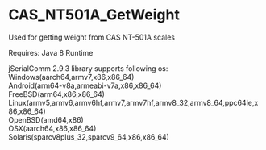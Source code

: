 # CAS_NT501A_GetWeight
Used for getting weight from CAS NT-501A scales

Requires:
  Java 8 Runtime
  
  jSerialComm 2.9.3 library supports following os:\
    Windows(aarch64,armv7,x86,x86_64)\
    Android(arm64-v8a,armeabi-v7a,x86,x86_64)\
    FreeBSD(arm64,x86,x86_64)\
    Linux(armv5,armv6,armv6hf,armv7,armv7hf,armv8_32,armv8_64,ppc64le,x86,x86_64)\
    OpenBSD(amd64,x86)\
    OSX(aarch64,x86,x86_64)\
    Solaris(sparcv8plus_32,sparcv9_64,x86,x86_64)
    


